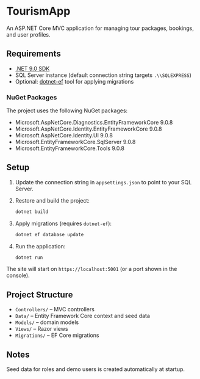 # TourismApp

An ASP.NET Core MVC application for managing tour packages, bookings, and user profiles.

## Requirements

- [.NET 9.0 SDK](https://dotnet.microsoft.com/download)
- SQL Server instance (default connection string targets `.\\SQLEXPRESS`)
- Optional: [dotnet-ef](https://learn.microsoft.com/ef/core/cli/dotnet) tool for applying migrations

### NuGet Packages
The project uses the following NuGet packages:

- Microsoft.AspNetCore.Diagnostics.EntityFrameworkCore 9.0.8
- Microsoft.AspNetCore.Identity.EntityFrameworkCore 9.0.8
- Microsoft.AspNetCore.Identity.UI 9.0.8
- Microsoft.EntityFrameworkCore.SqlServer 9.0.8
- Microsoft.EntityFrameworkCore.Tools 9.0.8

## Setup

1. Update the connection string in `appsettings.json` to point to your SQL Server.
2. Restore and build the project:

   ```bash
   dotnet build
   ```
3. Apply migrations (requires `dotnet-ef`):

   ```bash
   dotnet ef database update
   ```
4. Run the application:

   ```bash
   dotnet run
   ```

The site will start on `https://localhost:5001` (or a port shown in the console).

## Project Structure

- `Controllers/` – MVC controllers
- `Data/` – Entity Framework Core context and seed data
- `Models/` – domain models
- `Views/` – Razor views
- `Migrations/` – EF Core migrations

## Notes

Seed data for roles and demo users is created automatically at startup.
